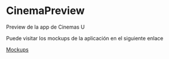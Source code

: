 # CinemaPreview
Preview de la app de Cinemas U

Puede visitar los mockups de la aplicación en el siguiente enlace

[Mockups](https://drive.google.com/file/d/1uDhs2nA_4GGg5DzvaFstqrtVSxKqtLdb/view?usp=drive_link)

